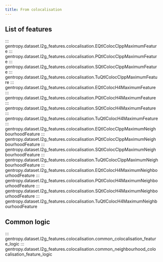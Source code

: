 ```yaml
---
title: From colocalisation
---
```


## List of features

::: gentropy.dataset.l2g_features.colocalisation.EQtlColocClppMaximumFeature
::: gentropy.dataset.l2g_features.colocalisation.PQtlColocClppMaximumFeature
::: gentropy.dataset.l2g_features.colocalisation.SQtlColocClppMaximumFeature
::: gentropy.dataset.l2g_features.colocalisation.TuQtlColocClppMaximumFeature
::: gentropy.dataset.l2g_features.colocalisation.EQtlColocH4MaximumFeature
::: gentropy.dataset.l2g_features.colocalisation.PQtlColocH4MaximumFeature
::: gentropy.dataset.l2g_features.colocalisation.SQtlColocH4MaximumFeature
::: gentropy.dataset.l2g_features.colocalisation.TuQtlColocH4MaximumFeature
::: gentropy.dataset.l2g_features.colocalisation.EQtlColocClppMaximumNeighbourhoodFeature
::: gentropy.dataset.l2g_features.colocalisation.PQtlColocClppMaximumNeighbourhoodFeature
::: gentropy.dataset.l2g_features.colocalisation.SQtlColocClppMaximumNeighbourhoodFeature
::: gentropy.dataset.l2g_features.colocalisation.TuQtlColocClppMaximumNeighbourhoodFeature
::: gentropy.dataset.l2g_features.colocalisation.EQtlColocH4MaximumNeighbourhoodFeature
::: gentropy.dataset.l2g_features.colocalisation.PQtlColocH4MaximumNeighbourhoodFeature
::: gentropy.dataset.l2g_features.colocalisation.SQtlColocH4MaximumNeighbourhoodFeature
::: gentropy.dataset.l2g_features.colocalisation.TuQtlColocH4MaximumNeighbourhoodFeature

## Common logic

::: gentropy.dataset.l2g_features.colocalisation.common_colocalisation_feature_logic
::: gentropy.dataset.l2g_features.colocalisation.common_neighbourhood_colocalisation_feature_logic

